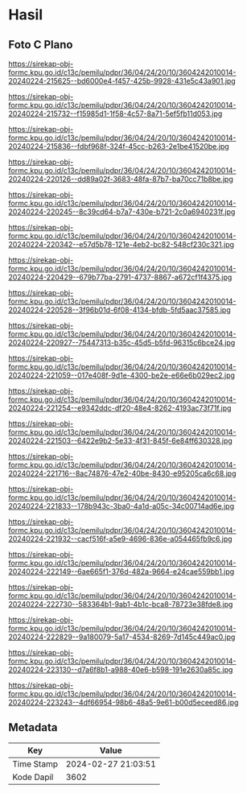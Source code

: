 # Hasil

## Foto C Plano

https://sirekap-obj-formc.kpu.go.id/c13c/pemilu/pdpr/36/04/24/20/10/3604242010014-20240224-215625--bd6000e4-f457-425b-9928-431e5c43a901.jpg

https://sirekap-obj-formc.kpu.go.id/c13c/pemilu/pdpr/36/04/24/20/10/3604242010014-20240224-215732--f15985d1-1f58-4c57-8a71-5ef5fb11d053.jpg

https://sirekap-obj-formc.kpu.go.id/c13c/pemilu/pdpr/36/04/24/20/10/3604242010014-20240224-215836--fdbf968f-324f-45cc-b263-2e1be41520be.jpg

https://sirekap-obj-formc.kpu.go.id/c13c/pemilu/pdpr/36/04/24/20/10/3604242010014-20240224-220126--dd89a02f-3683-48fa-87b7-ba70cc71b8be.jpg

https://sirekap-obj-formc.kpu.go.id/c13c/pemilu/pdpr/36/04/24/20/10/3604242010014-20240224-220245--8c39cd64-b7a7-430e-b721-2c0a6940231f.jpg

https://sirekap-obj-formc.kpu.go.id/c13c/pemilu/pdpr/36/04/24/20/10/3604242010014-20240224-220342--e57d5b78-121e-4eb2-bc82-548cf230c321.jpg

https://sirekap-obj-formc.kpu.go.id/c13c/pemilu/pdpr/36/04/24/20/10/3604242010014-20240224-220429--679b77ba-2791-4737-8867-a672cf1f4375.jpg

https://sirekap-obj-formc.kpu.go.id/c13c/pemilu/pdpr/36/04/24/20/10/3604242010014-20240224-220528--3f96b01d-6f08-4134-bfdb-5fd5aac37585.jpg

https://sirekap-obj-formc.kpu.go.id/c13c/pemilu/pdpr/36/04/24/20/10/3604242010014-20240224-220927--75447313-b35c-45d5-b5fd-96315c6bce24.jpg

https://sirekap-obj-formc.kpu.go.id/c13c/pemilu/pdpr/36/04/24/20/10/3604242010014-20240224-221059--017e408f-9d1e-4300-be2e-e66e6b029ec2.jpg

https://sirekap-obj-formc.kpu.go.id/c13c/pemilu/pdpr/36/04/24/20/10/3604242010014-20240224-221254--e9342ddc-df20-48e4-8262-4193ac73f71f.jpg

https://sirekap-obj-formc.kpu.go.id/c13c/pemilu/pdpr/36/04/24/20/10/3604242010014-20240224-221503--6422e9b2-5e33-4f31-845f-6e84ff630328.jpg

https://sirekap-obj-formc.kpu.go.id/c13c/pemilu/pdpr/36/04/24/20/10/3604242010014-20240224-221716--8ac74876-47e2-40be-8430-e95205ca6c68.jpg

https://sirekap-obj-formc.kpu.go.id/c13c/pemilu/pdpr/36/04/24/20/10/3604242010014-20240224-221833--178b943c-3ba0-4a1d-a05c-34c00714ad6e.jpg

https://sirekap-obj-formc.kpu.go.id/c13c/pemilu/pdpr/36/04/24/20/10/3604242010014-20240224-221932--cacf516f-a5e9-4696-836e-a054465fb9c6.jpg

https://sirekap-obj-formc.kpu.go.id/c13c/pemilu/pdpr/36/04/24/20/10/3604242010014-20240224-222149--6ae665f1-376d-482a-9664-e24cae559bb1.jpg

https://sirekap-obj-formc.kpu.go.id/c13c/pemilu/pdpr/36/04/24/20/10/3604242010014-20240224-222730--583364b1-9ab1-4b1c-bca8-78723e38fde8.jpg

https://sirekap-obj-formc.kpu.go.id/c13c/pemilu/pdpr/36/04/24/20/10/3604242010014-20240224-222829--9a180079-5a17-4534-8269-7d145c449ac0.jpg

https://sirekap-obj-formc.kpu.go.id/c13c/pemilu/pdpr/36/04/24/20/10/3604242010014-20240224-223130--d7a6f8b1-a988-40e6-b598-191e2630a85c.jpg

https://sirekap-obj-formc.kpu.go.id/c13c/pemilu/pdpr/36/04/24/20/10/3604242010014-20240224-223243--4df66954-98b6-48a5-9e61-b00d5eceed86.jpg


## Metadata

| Key        | Value               |
| ---------- | ------------------- |
| Time Stamp | 2024-02-27 21:03:51 |
| Kode Dapil | 3602                |



